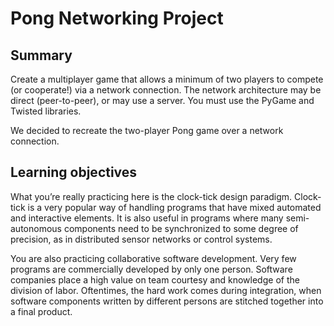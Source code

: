 # Pong Networking Project

## Summary

Create a multiplayer game that allows a minimum of two players to compete (or cooperate!)
via a network connection. The network architecture may be direct (peer-to-peer), or may use a server. You
must use the PyGame and Twisted libraries. 

We decided to recreate the two-player Pong game over a network connection.

## Learning objectives

What you’re really practicing here is the clock-tick design paradigm. Clock-tick is a very popular way of
handling programs that have mixed automated and interactive elements. It is also useful in programs where
many semi-autonomous components need to be synchronized to some degree of precision, as in distributed
sensor networks or control systems.

You are also practicing collaborative software development. Very few programs are commercially
developed by only one person. Software companies place a high value on team courtesy and knowledge of
the division of labor. Oftentimes, the hard work comes during integration, when software components
written by different persons are stitched together into a final product. 
